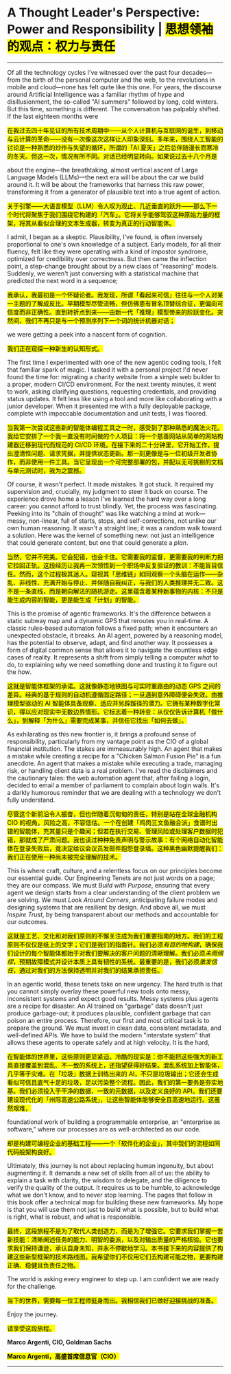 # A Thought Leader's Perspective: Power and Responsibility | <mark>思想领袖的观点：权力与责任</mark>

---

Of all the technology cycles I've witnessed over the past four decades—from the birth of the personal computer and the web, to the revolutions in mobile and cloud—none has felt quite like this one. For years, the discourse around Artificial Intelligence was a familiar rhythm of hype and disillusionment, the so-called "AI summers" followed by long, cold winters. But this time, something is different. The conversation has palpably shifted. If the last eighteen months were

<mark>在我过去四十年见证的所有技术周期中——从个人计算机与互联网的诞生，到移动与云计算的革命——没有一次像这次这样让人印象深刻。多年来，围绕人工智能的讨论是一种熟悉的炒作与失望的循环，所谓的「AI 夏天」之后总伴随漫长而寒冷的冬天。但这一次，情况有所不同。对话已经明显转向。如果说过去十八个月是</mark>

about the engine—the breathtaking, almost vertical ascent of Large Language Models (LLMs)—the next era will be about the car we build around it. It will be about the frameworks that harness this raw power, transforming it from a generator of plausible text into a true agent of action.

<mark>关于引擎——大语言模型（LLM）令人叹为观止、几近垂直的跃升——那么下一个时代将聚焦于我们围绕它构建的「汽车」。它将关乎能够驾驭这种原始力量的框架，将其从看似合理的文本生成器，转变为真正的行动智能体。</mark>

I admit, I began as a skeptic. Plausibility, I've found, is often inversely proportional to one's own knowledge of a subject. Early models, for all their fluency, felt like they were operating with a kind of impostor syndrome, optimized for credibility over correctness. But then came the inflection point, a step-change brought about by a new class of "reasoning" models. Suddenly, we weren't just conversing with a statistical machine that predicted the next word in a sequence;

<mark>我承认，我最初是一个怀疑论者。我发现，所谓「看起来可信」往往与一个人对某一主题的了解成反比。早期模型尽管流畅，但仿佛患有冒名顶替综合征，更偏向可信度而非正确性。直到转折点到来——由新一代「推理」模型带来的阶跃变化。突然间，我们不再只是与一个预测序列下一个词的统计机器对话；</mark>

we were getting a peek into a nascent form of cognition.

<mark>我们正在窥探一种新生的认知形式。</mark>

The first time I experimented with one of the new agentic coding tools, I felt that familiar spark of magic. I tasked it with a personal project I'd never found the time for: migrating a charity website from a simple web builder to a proper, modern CI/CD environment. For the next twenty minutes, it went to work, asking clarifying questions, requesting credentials, and providing status updates. It felt less like using a tool and more like collaborating with a junior developer. When it presented me with a fully deployable package, complete with impeccable documentation and unit tests, I was floored.

<mark>当我第一次尝试这些新的智能体编程工具之一时，感受到了那种熟悉的魔法火花。我给它安排了一个我一直没有时间做的个人项目：将一个慈善网站从简单的网站构建器迁移到现代而规范的 CI/CD 环境。在接下来的二十分钟里，它开始工作，提出澄清性问题、请求凭据，并提供状态更新。那一刻更像是与一位初级开发者协作，而非使用一件工具。当它呈现出一个可完整部署的包，并配以无可挑剔的文档与单元测试时，我为之震撼。</mark>

Of course, it wasn't perfect. It made mistakes. It got stuck. It required my supervision and, crucially, my judgment to steer it back on course. The experience drove home a lesson I've learned the hard way over a long career: you cannot afford to trust blindly. Yet, the process was fascinating. Peeking into its "chain of thought" was like watching a mind at work—messy, non-linear, full of starts, stops, and self-corrections, not unlike our own human reasoning. It wasn't a straight line; it was a random walk toward a solution. Here was the kernel of something new: not just an intelligence that could generate content, but one that could generate a *plan*.

<mark>当然，它并不完美。它会犯错，也会卡住。它需要我的监督，更需要我的判断力把它拉回正轨。这段经历让我再一次领悟到一个职场中反复验证的教训：不能盲目信任。然而，这个过程极其迷人。窥视其「思维链」如同观察一个头脑在运作——杂乱、非线性、充满开始与停止、并伴随自我纠正，与我们的人类推理并无二致。这不是一条直线，而是朝向解法的随机游走。这里蕴含着某种新事物的内核：不只是能生成内容的智能，更是能生成「计划」的智能。</mark>

This is the promise of agentic frameworks. It's the difference between a static subway map and a dynamic GPS that reroutes you in real-time. A classic rules-based automaton follows a fixed path; when it encounters an unexpected obstacle, it breaks. An AI agent, powered by a reasoning model, has the potential to observe, adapt, and find another way. It possesses a form of digital common sense that allows it to navigate the countless edge cases of reality. It represents a shift from simply telling a computer *what* to do, to explaining *why* we need something done and trusting it to figure out the *how*.

<mark>这就是智能体框架的承诺。这就像静态地铁图与可实时重路由的动态 GPS 之间的差异。经典的基于规则的自动机遵循固定路径；一旦遇到意外障碍便会失效。由推理模型驱动的 AI 智能体具备观察、适应并另辟蹊径的潜力。它拥有某种数字化常识，得以应对现实中无数边界情形。它标志着一种转变：从仅仅告诉计算机「做什么」，到解释「为什么」需要完成某事，并信任它找出「如何去做」。</mark>

As exhilarating as this new frontier is, it brings a profound sense of responsibility, particularly from my vantage point as the CIO of a global financial institution. The stakes are immeasurably high. An agent that makes a mistake while creating a recipe for a "Chicken Salmon Fusion Pie" is a fun anecdote. An agent that makes a mistake while executing a trade, managing risk, or handling client data is a real problem. I've read the disclaimers and the cautionary tales: the web automation agent that, after failing a login, decided to email a member of parliament to complain about login walls. It's a darkly humorous reminder that we are dealing with a technology we don't fully understand.

<mark>尽管这个新前沿令人振奋，但也伴随着沉甸甸的责任，特别是站在全球金融机构 CIO 的视角。风险之高，不容低估。一个在创建「鸡肉三文鱼融合派」食谱时出错的智能体，充其量只是个趣闻；但若在执行交易、管理风险或处理客户数据时犯错，那就成了严肃问题。我也读过种种免责声明与警示故事：有个网络自动化智能体在登录失败后，竟决定给议会议员发邮件抱怨登录墙。这种黑色幽默提醒我们：我们正在使用一种尚未被完全理解的技术。</mark>

This is where craft, culture, and a relentless focus on our principles become our essential guide. Our Engineering Tenets are not just words on a page; they are our compass. We must *Build with Purpose*, ensuring that every agent we design starts from a clear understanding of the client problem we are solving. We must *Look Around Corners*, anticipating failure modes and designing systems that are resilient by design. And above all, we must *Inspire Trust*, by being transparent about our methods and accountable for our outcomes.

<mark>这就是工艺、文化和对我们原则的不懈关注成为我们重要指南的地方。我们的工程原则不仅仅是纸上的文字；它们是我们的指南针。我们必须*有目的地构建*，确保我们设计的每个智能体都始于对我们要解决的客户问题的清晰理解。我们必须*未雨绸缪*，预期故障模式并设计本质上具有韧性的系统。最重要的是，我们必须*激发信任*，通过对我们的方法保持透明并对我们的结果承担责任。</mark>

In an agentic world, these tenets take on new urgency. The hard truth is that you cannot simply overlay these powerful new tools onto messy, inconsistent systems and expect good results. Messy systems plus agents are a recipe for disaster. An AI trained on "garbage" data doesn't just produce garbage-out; it produces plausible, confident garbage that can poison an entire process. Therefore, our first and most critical task is to prepare the ground. We must invest in clean data, consistent metadata, and well-defined APIs. We have to build the modern "interstate system" that allows these agents to operate safely and at high velocity. It is the hard,

<mark>在智能体的世界里，这些原则更显紧迫。冷酷的现实是：你不能把这些强大的新工具直接覆盖到混乱、不一致的系统上，还指望获得好结果。混乱系统加上智能体，几乎等于灾难。在「垃圾」数据上训练出来的 AI，不只是垃圾输出；它还会生成看似可信且底气十足的垃圾，足以污染整个流程。因此，我们的第一要务是夯实地基。我们必须投入于干净的数据、一致的元数据，以及定义良好的 API。我们还要建设现代化的「州际高速公路系统」，让这些智能体能够安全且高速地运行。这虽然艰难，</mark>

foundational work of building a programmable enterprise, an "enterprise as software," where our processes are as well-architected as our code.

<mark>却是构建可编程企业的基础工程——一个「软件化的企业」，其中我们的流程如同代码般架构良好。</mark>

Ultimately, this journey is not about replacing human ingenuity, but about augmenting it. It demands a new set of skills from all of us: the ability to explain a task with clarity, the wisdom to delegate, and the diligence to verify the quality of the output. It requires us to be humble, to acknowledge what we don't know, and to never stop learning. The pages that follow in this book offer a technical map for building these new frameworks. My hope is that you will use them not just to build what is possible, but to build what is right, what is robust, and what is responsible.

<mark>最终，这段旅程不是为了取代人类创造力，而是为了增强它。它要求我们掌握一套新技能：清晰阐述任务的能力、明智的委派，以及对输出质量的严格核验。它也要求我们保持谦逊，承认自身未知，并永不停歇地学习。本书接下来的内容提供了构建这些新型框架的技术路线图。我希望你们不仅用它们去构建可能之物，更要构建正确、稳健且负责任之物。</mark>

The world is asking every engineer to step up. I am confident we are ready for the challenge.

<mark>当下的世界，需要每一位工程师挺身而出。我相信我们已做好迎接挑战的准备。</mark>

Enjoy the journey.

<mark>请享受这段旅程。</mark>

**Marco Argenti, CIO, Goldman Sachs**

<mark><strong>Marco Argenti，高盛首席信息官（CIO）</strong></mark>

---
